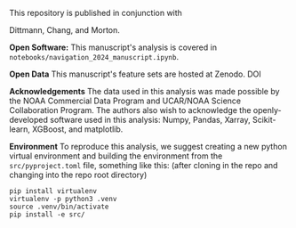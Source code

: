This repository is published in conjunction with 

Dittmann, Chang, and Morton.  

**Open Software:**
This manuscript's analysis is covered in `notebooks/navigation_2024_manuscript.ipynb`.  

**Open Data**
This manuscript's feature sets are hosted at Zenodo.
DOI

**Acknowledgements**
The data used in this analysis was made possible by the NOAA Commercial Data Program and UCAR/NOAA Science Collaboration Program.  The authors also wish to acknowledge the openly-developed software used in this analysis: Numpy, Pandas, Xarray, Scikit-learn, XGBoost, and matplotlib. 

**Environment**
To reproduce this analysis, we suggest creating a new python virtual environment and building the environment from the `src/pyproject.toml` file, something like this:  (after cloning in the repo and changing into the repo root directory)

```
pip install virtualenv
virtualenv -p python3 .venv
source .venv/bin/activate
pip install -e src/
```
